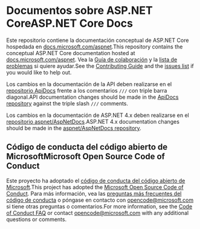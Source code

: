 # <a name="aspnet-core-docs"></a><span data-ttu-id="041f0-101">Documentos sobre ASP.NET Core</span><span class="sxs-lookup"><span data-stu-id="041f0-101">ASP.NET Core Docs</span></span>

<span data-ttu-id="041f0-102">Este repositorio contiene la documentación conceptual de ASP.NET Core hospedada en [docs.microsoft.com/aspnet](https://docs.microsoft.com/aspnet).</span><span class="sxs-lookup"><span data-stu-id="041f0-102">This repository contains the conceptual ASP.NET Core documentation hosted at [docs.microsoft.com/aspnet](https://docs.microsoft.com/aspnet).</span></span> <span data-ttu-id="041f0-103">Vea la [Guía de colaboración](CONTRIBUTING.md) y la [lista de problemas](https://github.com/aspnet/Docs/issues) si quiere ayudar.</span><span class="sxs-lookup"><span data-stu-id="041f0-103">See the [Contributing Guide](CONTRIBUTING.md) and the [issues list](https://github.com/aspnet/Docs/issues) if you would like to help out.</span></span>

<span data-ttu-id="041f0-104">Los cambios en la documentación de la API deben realizarse en el [repositorio ApiDocs](https://github.com/aspnet/ApiDocs) frente a los comentarios `///` con triple barra diagonal.</span><span class="sxs-lookup"><span data-stu-id="041f0-104">API documentation changes should be made in the [ApiDocs repository](https://github.com/aspnet/ApiDocs) against the triple slash `///` comments.</span></span>

<span data-ttu-id="041f0-105">Los cambios en la documentación de ASP.NET 4.x deben realizarse en el [repositorio aspnet/AspNetDocs](https://github.com/aspnet/AspNetDocs).</span><span class="sxs-lookup"><span data-stu-id="041f0-105">ASP.NET 4.x documentation changes should be made in the [aspnet/AspNetDocs repository](https://github.com/aspnet/AspNetDocs).</span></span>

## <a name="microsoft-open-source-code-of-conduct"></a><span data-ttu-id="041f0-106">Código de conducta del código abierto de Microsoft</span><span class="sxs-lookup"><span data-stu-id="041f0-106">Microsoft Open Source Code of Conduct</span></span>

<span data-ttu-id="041f0-107">Este proyecto ha adoptado el [código de conducta del código abierto de Microsoft](https://opensource.microsoft.com/codeofconduct/).</span><span class="sxs-lookup"><span data-stu-id="041f0-107">This project has adopted the [Microsoft Open Source Code of Conduct](https://opensource.microsoft.com/codeofconduct/).</span></span>
<span data-ttu-id="041f0-108">Para más información, vea las [preguntas más frecuentes del código de conducta](https://opensource.microsoft.com/codeofconduct/faq/) o póngase en contacto con [opencode@microsoft.com](mailto:opencode@microsoft.com) si tiene otras preguntas o comentarios.</span><span class="sxs-lookup"><span data-stu-id="041f0-108">For more information, see the [Code of Conduct FAQ](https://opensource.microsoft.com/codeofconduct/faq/) or contact [opencode@microsoft.com](mailto:opencode@microsoft.com) with any additional questions or comments.</span></span>
